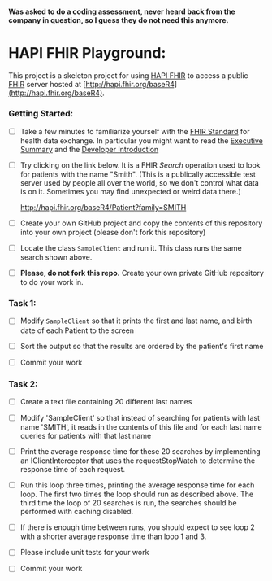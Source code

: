 #### Was asked to do a coding assessment, never heard back from the company in question, so I guess they do not need this anymore.

# HAPI FHIR Playground: 

This project is a skeleton project for using [HAPI FHIR](https://hapifhir.io) to access a public [FHIR](http://hl7.org/fhir/) server hosted at [http://hapi.fhir.org/baseR4](http://hapi.fhir.org/baseR4).

### Getting Started:

* [ ] Take a few minutes to familiarize yourself with the [FHIR Standard](http://hl7.org/fhir/) for health data exchange. In particular you might want to read the [Executive Summary](http://hl7.org/fhir/summary.html) and the [Developer Introduction](http://hl7.org/fhir/overview-dev.html)

* [ ] Try clicking on the link below. It is a FHIR *Search* operation used to look for patients with the name "Smith". (This is a publically accessible test server used by people all over the world, so we don't control what data is on it. Sometimes you may find unexpected or weird data there.) 

  http://hapi.fhir.org/baseR4/Patient?family=SMITH
  
* [ ] Create your own GitHub project and copy the contents of this repository into your own project (please don't fork this repository)

* [ ] Locate the class `SampleClient` and run it. This class runs the same search shown above.

* [ ] **Please, do not fork this repo.** Create your own private GitHub repository to do your work in.

### Task 1:

* [ ] Modify `SampleClient` so that it prints the first and last name, and birth date of each Patient to the screen

* [ ] Sort the output so that the results are ordered by the patient's first name

* [ ] Commit your work

### Task 2:

* [ ] Create a text file containing 20 different last names

* [ ] Modify 'SampleClient' so that instead of searching for patients with last name 'SMITH',
      it reads in the contents of this file and for each last name queries for patients with that last name

* [ ] Print the average response time for these 20 searches by implementing an IClientInterceptor that uses
      the requestStopWatch to determine the response time of each request.

* [ ] Run this loop three times, printing the average response time for each loop.  The first two times the loop should
      run as described above.  The third time the loop of 20 searches is run, the searches should be performed with
      caching disabled.

* [ ] If there is enough time between runs, you should expect to see loop 2 with a shorter average response time than loop 1 and 3.

* [ ] Please include unit tests for your work

* [ ] Commit your work
